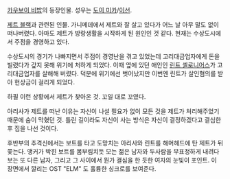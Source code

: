 [카우보이 비밥](%EC%B9%B4%EC%9A%B0%EB%B3%B4%EC%9D%B4%20%EB%B9%84%EB%B0%A5.md)의
등장인물. 성우는 [도이 미카](%EB%8F%84%EC%9D%B4%20%EB%AF%B8%EC%B9%B4.md)/[이선](%EC%9D%B4%EC%84%A0.md).

[제트 블랙](%EC%A0%9C%ED%8A%B8%20%EB%B8%94%EB%9E%99.md)과 관련된 인물. 가니메데에서 제트와 잘
살고 있다가 어느 날 아무 말도 없이 떠나버렸다. 아마도 제트가 방랑생활을 시작하게 된 원인인 것 같다. 현재는 수상도시에서 주점을 경영하고
있다.

수상도시의 경기가 나빠지면서 주점이 경영난을 겪고 있었는데 고리대금업자에게 돈을 빌렸다가 갚지 못해 위기에 처하게 되었다. 이때 옆에 있던
애인인 [린트 셀로니어스](%EB%A6%B0%ED%8A%B8%20%EC%85%80%EB%A1%9C%EB%8B%88%EC%96%B4%EC%8A%A4.md)가 고리대금업자를 살해해 버렸다. 덕분에 위기에선 벗어났지만 이번엔 린트가 살인혐의를 받아 현상금이 걸리게 되었다.

하필 이런 상황에서 제트가 찾아온 것. 꼬일 대로 꼬였다.

아리사가 제트를 떠난 이유는 자신이 나설 필요가 없이 모든 것을 제트가 처리해주었기 때문에 숨이 막혔던 것. 틀린 길이라도 자신이 사는
방식은 자신이 결정하겠다고 결심한 후 집을 나선 것이다.

후반부의 추격신에서는 보트를 타고 도망치는 아리사와 린트를 해머헤드에 탄 제트가 뒤쫓는다. 앵커가 박힌 보트를 몸부림치듯 모는 젊은 남자와
두사람을 무표정하게 내려다보는 또 다른 남자, 그리고 그 사이에서 뭔가 결심을 한 듯한 여자의 눈빛이 포인트. 이 장면에서 깔리는 OST
"ELM" 도 훌륭한 싱크로를 보여준다.

